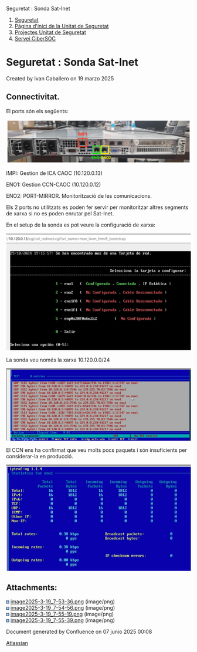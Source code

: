 Seguretat : Sonda Sat-Inet  

1.  [Seguretat](index.md)
2.  [Pàgina d'inici de la Unitat de Seguretat](15368362.md)
3.  [Projectes Unitat de Seguretat](Projectes-Unitat-de-Seguretat_41517821.md)
4.  [Servei CiberSOC](Servei-CiberSOC_113311785.md)

Seguretat : Sonda Sat-Inet
==========================

Created by Ivan Caballero on 19 marzo 2025

Connectivitat.
--------------

El ports són els següents:

![](attachments/127598593/127598594.png)

IMPI: Gestion de ICA CAOC (10.120.0.13)

ENO1: Gestion CCN-CAOC (10.120.0.12)

ENO2: PORT-MIRROR. Monitorització de les comunicacions.

Els 2 ports no utilitzats es poden fer servir per monitoritzar altres segments de xarxa si no es poden enrutar pel Sat-Inet.

  

En el setup de la sonda es pot veure la configuració de xarxa:

![](attachments/127598593/127598595.png)

  

La sonda veu només la xarxa 10.120.0.0/24

![](attachments/127598593/127598596.png)

El CCN ens ha confirmat que veu molts pocs paquets i són insuficients per considerar-la en producció.

![](attachments/127598593/127598597.png)

Attachments:
------------

![](images/icons/bullet_blue.gif) [image2025-3-19\_7-53-36.png](attachments/127598593/127598594.png) (image/png)  
![](images/icons/bullet_blue.gif) [image2025-3-19\_7-54-56.png](attachments/127598593/127598595.png) (image/png)  
![](images/icons/bullet_blue.gif) [image2025-3-19\_7-55-19.png](attachments/127598593/127598596.png) (image/png)  
![](images/icons/bullet_blue.gif) [image2025-3-19\_7-55-39.png](attachments/127598593/127598597.png) (image/png)  

Document generated by Confluence on 07 junio 2025 00:08

[Atlassian](http://www.atlassian.com/)